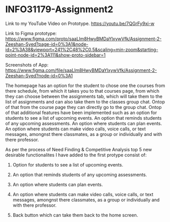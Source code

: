 # INFO31179-Assignment2


Link to my YouTube Video on Prototype.
https://youtu.be/7QGrFy9xi-w



Link to Figma prototype: https://www.figma.com/proto/saaLlm8HwyBMDaYlxywVfk/Assignment-2-Zeeshan-Syed?page-id=0%3A1&node-id=2%3A38&viewport=241%2C48%2C0.5&scaling=min-zoom&starting-point-node-id=2%3A111&show-proto-sidebar=1


Screenshots of App:
https://www.figma.com/file/saaLlm8HwyBMDaYlxywVfk/Assignment-2-Zeeshan-Syed?node-id=0%3A1


The homepage has an option for the student to chose one the courses from there schedule, from which it takes you to that courses page, from which they can choose between the assignments tab, which will take them to the list of assignments and can also take them to the classes group chat. Ontop of that from the course page they can directly go to the group chat. Ontop of that additional features have been implemented such as an option for students to see a list of upcoming events. An option that reminds students of any upcoming assessments. An option where students can plan events. An option where students can make video calls, voice calls, or text messages, amongnst there classmates, as a group or individually and with there professor.


As per the process of Need Finding & Competitive Analysis top 5 new desirable functionalites I have added to the first protype consist of:

1. Option for students to see a list of upcoming events.

2. An option that reminds students of any upcoming assessments.

3. An option where students can plan events.

4. An option where students can make video calls, voice calls, or text messages, amongnst there classmates, as a group or individually and with there professor.

5. Back button which can take them back to the home screen.
